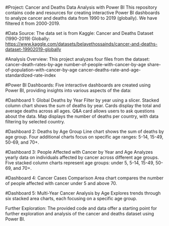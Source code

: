 #Project: Cancer and Deaths Data Analysis with Power BI
This repository contains code and resources for creating interactive Power BI dashboards to analyze cancer and deaths data from 1990 to 2019 (globally). We have filtered it from 2000-2019.

#Data Source:
The data set is from Kaggle: Cancer and Deaths Dataset (1990-2019) Globally: https://www.kaggle.com/datasets/belayethossainds/cancer-and-deaths-dataset-19902019-globally

#Analysis Overview:
This project analyzes four files from the dataset:
cancer-death-rates-by-age
number-of-people-with-cancer-by-age
share-of-population-with-cancer-by-age
cancer-deaths-rate-and-age-standardized-rate-index

#Power BI Dashboards:
Five interactive dashboards are created using Power BI, providing insights into various aspects of the data:

#Dashboard 1: Global Deaths by Year
Filter by year using a slicer.
Stacked column chart shows the sum of deaths by year.
Cards display the total and average deaths across all ages.
Q&A card allows users to ask questions about the data.
Map displays the number of deaths per country, with data filtering by selected country.

#Dashboard 2: Deaths by Age Group
Line chart shows the sum of deaths by age group.
Four additional charts focus on specific age ranges: 5-14, 15-49, 50-69, and 70+.

#Dashboard 3: People Affected with Cancer by Year and Age
Analyzes yearly data on individuals affected by cancer across different age groups.
Five stacked column charts represent age groups: under 5, 5-14, 15-49, 50-69, and 70+.

#Dashboard 4: Cancer Cases Comparison
Area chart compares the number of people affected with cancer under 5 and above 70.

#Dashboard 5: Multi-Year Cancer Analysis by Age
Explores trends through six stacked area charts, each focusing on a specific age group.

Further Exploration:
The provided code and data offer a starting point for further exploration and analysis of the cancer and deaths dataset using Power BI.

